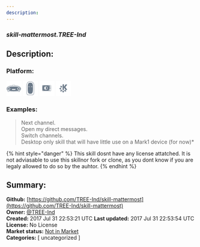 ```yaml
---
description: 
---
```


### _skill-mattermost.TREE-Ind_  
## Description:  
  
### Platform:  
 ![Mark I](../.gitbook/assets/mark-1-icon.png)  ![Mark II](../.gitbook/assets/mark-2-icon.png)  ![Picroft](../.gitbook/assets/picroft-icon.png)  ![plasmoid](../.gitbook/assets/kde.png)   
### Examples:  
> Next channel.  
> Open my direct messages.  
> Switch channels.  
> Desktop only skill that will have little use on a Mark1 device (for now)*  
>   
  
{% hint style="danger" %}
This skill dosnt have any license attatched. It is not adviasable to use this skillnor fork or clone, as you dont know if you are legaly allowed to do so by the auhtor.
{% endhint %}
  
## Summary:  
**Github:** [https://github.com/TREE-Ind/skill-mattermost](https://github.com/TREE-Ind/skill-mattermost)  
**Owner:** [@TREE-Ind](https://github.com/TREE-Ind)  
**Created:** 2017 Jul 31 22:53:21 UTC  **Last updated:** 2017 Jul 31 22:53:54 UTC  
**License:** No License  
**Market status:** [Not in Market](https://market.mycroft.ai/skill/)  
**Categories:** [ uncategorized ]   
